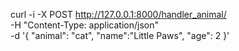 curl -i -X POST http://127.0.0.1:8000/handler_animal/   \
-H "Content-Type: application/json"                     \
-d '{ "animal": "cat", "name":"Little Paws", "age": 2 }'        